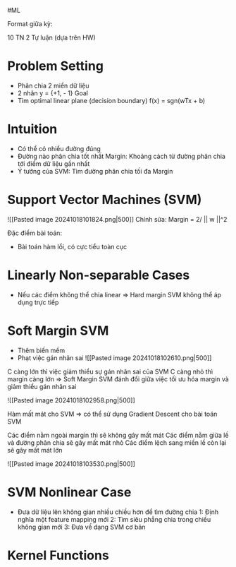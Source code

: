 #ML 

Format giữa kỳ:

10 TN
2 Tự luận (dựa trên HW)

# Problem Setting
- Phân chia 2 miền dữ liệu
- 2 nhãn y = {+1, - 1}
Goal
- Tìm optimal linear plane (decision boundary)
f(x) = sgn(wTx + b)

# Intuition
- Có thể có nhiều đường đúng
- Đường nào phân chia tốt nhất
Margin: Khoảng cách từ đường phân chia tới điểm dữ liệu gần nhất
- Ý tưởng của SVM: Tìm đường phân chia tối đa Margin

# Support Vector Machines (SVM)
![[Pasted image 20241018101824.png|500]]
Chỉnh sửa:  Margin = 2/ || w ||^2

Đặc điểm bài toán:
- Bài toán hàm lồi, có cực tiểu toàn cục

# Linearly Non-separable Cases
- Nếu các điểm không thể chia linear
=> Hard margin SVM không thể áp dụng trực tiếp

# Soft Margin SVM
- Thêm biến mềm
- Phạt việc gán nhãn sai
![[Pasted image 20241018102610.png|500]]

C càng lớn thì việc giảm thiểu sự gán nhãn sai của SVM
C càng nhỏ thì margin càng lớn
=> Soft Margin SVM đánh đổi giữa việc tối ưu hóa margin và giảm thiểu gán nhãn sai

![[Pasted image 20241018102958.png|500]]

Hàm mất mát cho SVM => có thể sử dụng Gradient Descent cho bài toán SVM

Các điểm nằm ngoài margin thì sẽ không gây mất mát
Các điểm nằm giữa lề và đường phân chia sẽ gây mất mát nhỏ
Các điểm lệch sang miền lề còn lại sẽ gây mất mát lớn

![[Pasted image 20241018103530.png|500]]

# SVM Nonlinear Case
- Đưa dữ liệu lên không gian nhiều chiều hơn để tìm đường chia
1: Định nghĩa một feature mapping mới
2: Tìm siêu phẳng chia trong chiều không gian mới
3: Đưa về dạng SVM cơ bản

# Kernel Functions
